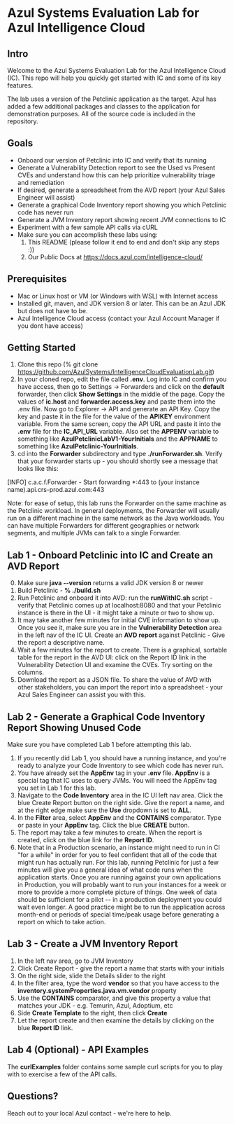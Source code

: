 # Azul Systems Evaluation Lab for Azul Intelligence Cloud

## Intro

Welcome to the Azul Systems Evaluation Lab for the Azul Intelligence Cloud (IC). This repo will help you quickly get started with IC and some of its key features.

The lab uses a version of the Petclinic application as the target. Azul has added a few additional packages and classes to the application for demonstration purposes. All of the source code is included in the repository.

## Goals

- Onboard our version of Petclinic into IC and verify that its running
- Generate a Vulnerability Detection report to see the Used vs Present CVEs and understand how this can help prioritize vulnerability triage and remediation
- If desired, generate a spreadsheet from the AVD report (your Azul Sales Engineer will assist)
- Generate a graphical Code Inventory report showing you which Petclinic code has never run
- Generate a JVM Inventory report showing recent JVM connections to IC
- Experiment with a few sample API calls via cURL
- Make sure you can accomplish these labs using:
    1. This README (please follow it end to end and don't skip any steps :))
    2. Our Public Docs at https://docs.azul.com/intelligence-cloud/

## Prerequisites

- Mac or Linux host or VM (or Windows with WSL) with Internet access
- Installed git, maven, and JDK version 8 or later. This can be an Azul JDK but does not have to be.
- Azul Intelligence Cloud access (contact your Azul Account Manager if you dont have access)

## Getting Started

1. Clone this repo (% git clone https://github.com/AzulSystems/IntelligenceCloudEvaluationLab.git)
2. In your cloned repo, edit the file called **.env**. Log into IC and confirm you have access, then go to Settings -> Forwarders and click on the **default** forwarder, then click **Show Settings** in the middle of the page. Copy the values of **ic.host** and **forwarder.access.key** and paste them into the .env file. Now go to Explorer -> API and generate an API Key. Copy the key and paste it in the file for the value of the **APIKEY** environment variable. From the same screen, copy the API URL and paste it into the **.env** file for the **IC_API_URL** variable. Also set the **APPENV** variable to something like **AzulPetclinicLabV1-YourInitials** and the **APPNAME** to something like **AzulPetclinic-YourInitials**.
3. cd into the **Forwarder** subdirectory and type **./runForwarder.sh**. Verify that your forwarder starts up - you should shortly see a message that looks like this:

[INFO] c.a.c.f.Forwarder - Start forwarding *:443 to (your instance name).api.crs-prod.azul.com:443

Note: for ease of setup, this lab runs the Forwarder on the same machine as the Petclinic workload. In general deployments, the Forwarder will usually run on a different machine in the same network as the Java workloads. You can have multiple Forwarders for different geographies or network segments, and multiple JVMs can talk to a single Forwarder.

## Lab 1 - Onboard Petclinic into IC and Create an AVD Report

0. Make sure **java --version** returns a valid JDK version 8 or newer
1. Build Petclinic - **% ./build.sh** 
2. Run Petclinic and onboard it into AVD: run the **runWithIC.sh** script - verify that Petclinic comes up at localhost:8080 and that your Petclinic instance is there in the UI - it might take a minute or two to show up.
3. It may take another few minutes for initial CVE information to show up. Once you see it, make sure you are in the **Vulnerability Detection** area in the left nav of the IC UI. Create an **AVD report** against Petclinic - Give the report a descriptive name.
4. Wait a few minutes for the report to create. There is a graphical, sortable table for the report in the AVD UI: click on the Report ID link in the Vulnerability Detection UI and examine the CVEs. Try sorting on the columns.
5. Download the report as a JSON file. To share the value of AVD with other stakeholders, you can import the report into a spreadsheet - your Azul Sales Engineer can assist you with this.

## Lab 2 - Generate a Graphical Code Inventory Report Showing Unused Code

Make sure you have completed Lab 1 before attempting this lab.

1. If you recently did Lab 1, you should have a running instance, and you're ready to analyze your Code Inventory to see which code has never run.
2. You have already set the **AppEnv** tag in your **.env** file. **AppEnv** is a special tag that IC uses to query JVMs. You will need the AppEnv tag you set in Lab 1 for this lab.
3. Navigate to the **Code Inventory** area in the IC UI left nav area. Click the blue Create Report button on the right side. Give the report a name, and at the right edge make sure the **Use** dropdown is set to **ALL**.
4. In the **Filter** area, select **AppEnv** and the **CONTAINS** comparator. Type or paste in your **AppEnv** tag. Click the blue **CREATE** button.
5. The report may take a few minutes to create. When the report is created, click on the blue link for the **Report ID**.
6. Note that in a Production scenario, an instance might need to run in CI "for a while" in order for you to feel confident that all of the code that might run has actually run. For this lab, running Petclinic for just a few minutes will give you a general idea of what code runs when the application starts. Once you are running against your own applications in Production, you will probably want to run your instances for a week or more to provide a more complete picture of things. One week of data should be sufficient for a pilot -- in a production deployment you could wait even longer. A good practice might be to run the application across month-end or periods of special time/peak usage before generating a report on which to take action.

## Lab 3 - Create a JVM Inventory Report
1. In the left nav area, go to JVM Inventory
2. Click Create Report - give the report a name that starts with your initials 
3. On the right side, slide the Details slider to the right
4. In the filter area, type the word **vendor** so that you have access to the **inventory.systemProperties.java.vm.vendor** property
5. Use the **CONTAINS** comparator, and give this property a value that matches your JDK - e.g. Temurin, Azul, Adoptium, etc
6. Side **Create Template** to the right, then click **Create**
7. Let the report create and then examine the details by clicking on the blue **Report ID** link.

## Lab 4 (Optional) - API Examples

The **curlExamples** folder contains some sample curl scripts for you to play with to exercise a few of the API calls.

## Questions?

Reach out to your local Azul contact - we're here to help.
